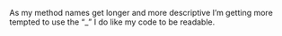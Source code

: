 <!--
id: 182356490
link: http://kevinisom.info/post/182356490/as-my-method-names-get-longer-and-more-descriptive
slug: as-my-method-names-get-longer-and-more-descriptive
date: Tue Sep 08 2009 11:40:09 GMT+1200 (NZST)
raw: {"blog_name":"kevinisom","id":182356490,"post_url":"http://kevinisom.info/post/182356490/as-my-method-names-get-longer-and-more-descriptive","slug":"as-my-method-names-get-longer-and-more-descriptive","type":"text","date":"2009-09-07 23:40:09 GMT","timestamp":1252366809,"state":"published","format":"html","reblog_key":"QsNptzJv","tags":[],"short_url":"http://tmblr.co/Zw68YyAteeA","highlighted":[],"feed_item":"http://twitter.com/kev_nz/statuses/3825508039","from_feed_id":"650289","note_count":0,"title":null,"body":"<p>As my method names get longer and more descriptive I&#8217;m getting more tempted to use the &#8220;_&#8221; I do like my code to be readable.</p>"}
publish: 2009-09-08
tags: 
title: null
-->


As my method names get longer and more descriptive I’m getting more
tempted to use the “\_” I do like my code to be readable.


